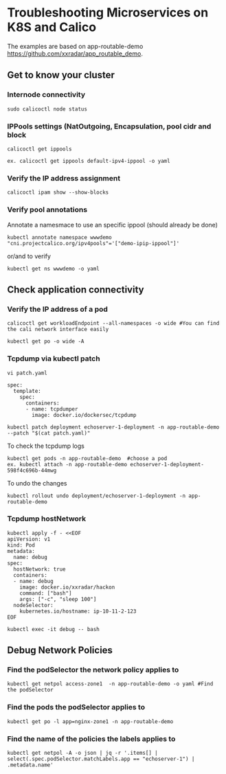 # Troubleshooting Microservices on K8S and Calico
The examples are based on app-routable-demo https://github.com/xxradar/app_routable_demo.

## Get to know your cluster
### Internode connectivity
```
sudo calicoctl node status
```
### IPPools settings (NatOutgoing, Encapsulation, pool cidr and block 
```
calicoctl get ippools

ex. calicoctl get ippools default-ipv4-ippool -o yaml
```
### Verify the IP address assignment
```
calicoctl ipam show --show-blocks
```
### Verify pool annotations
Annotate a namesmace to use an specific ippool (should already be done)
```
kubectl annotate namespace wwwdemo "cni.projectcalico.org/ipv4pools"='["demo-ipip-ippool"]'
```
or/and to verify
```
kubectl get ns wwwdemo -o yaml
```
## Check application connectivity  
### Verify the IP address of a pod
```
calicoctl get workloadEndpoint --all-namespaces -o wide #You can find the cali network interface easily

kubectl get po -o wide -A
```
### Tcpdump via kubectl patch
```
vi patch.yaml

spec:
  template:
    spec:
      containers:
      - name: tcpdumper
        image: docker.io/dockersec/tcpdump
```
```
kubectl patch deployment echoserver-1-deployment -n app-routable-demo --patch "$(cat patch.yaml)"
```
To check the tcpdump logs
``` 
kubectl get pods -n app-routable-demo  #choose a pod
ex. kubectl attach -n app-routable-demo echoserver-1-deployment-598f4c696b-44mwg
```
To undo the changes
```
kubectl rollout undo deployment/echoserver-1-deployment -n app-routable-demo
```

### Tcpdump hostNetwork
```
kubectl apply -f - <<EOF
apiVersion: v1
kind: Pod
metadata:
  name: debug
spec:
  hostNetwork: true
  containers:
  - name: debug
    image: docker.io/xxradar/hackon
    command: ["bash"]
    args: ["-c", "sleep 100"]
  nodeSelector:
    kubernetes.io/hostname: ip-10-11-2-123
EOF
```
```
kubectl exec -it debug -- bash
```
## Debug Network Policies
### Find the podSelector the network policy applies to 
```
kubectl get netpol access-zone1  -n app-routable-demo -o yaml #Find the podSelector 
```
### Find the pods the podSelector applies to
```
kubectl get po -l app=nginx-zone1 -n app-routable-demo
```
### Find the name of the policies the labels applies to 
```
kubectl get netpol -A -o json | jq -r '.items[] | select(.spec.podSelector.matchLabels.app == "echoserver-1") | .metadata.name'
```


